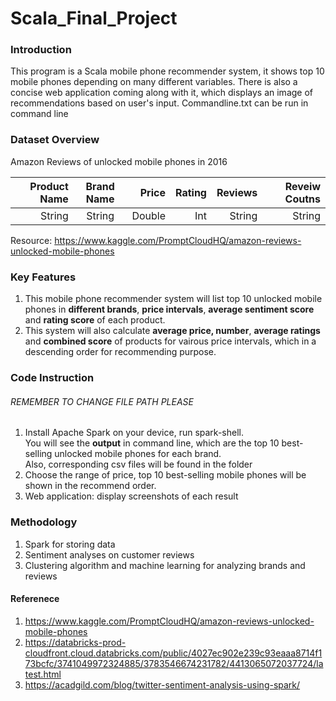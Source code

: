# Scala_Final_Project

### Introduction
This program is a Scala mobile phone recommender system, it shows top 10 mobile phones depending on many different variables. 
There is also a concise web application coming along with it, which displays an image of recommendations based on user's input.
Commandline.txt can be run in command line

### Dataset Overview
Amazon Reviews of unlocked mobile phones in 2016

| Product Name |  Brand Name  |   Price  |  Rating |Reviews  | Reveiw Coutns |
| -----: |:-----:| -----:|-----:|-----:|-----:|
| String     | String | Double |  Int| String| String |

Resource: https://www.kaggle.com/PromptCloudHQ/amazon-reviews-unlocked-mobile-phones

### Key Features
1. This mobile phone recommender system will list top 10 unlocked mobile phones in **different brands**, **price intervals**, **average sentiment score** and **rating score** of each product. 
2. This system will also calculate **average price, number**, **average ratings** and **combined score** of products for vairous price intervals, which in a descending order for recommending purpose.

### Code Instruction
###### REMEMBER TO CHANGE FILE PATH PLEASE
1. Install Apache Spark on your device, run spark-shell.<br/> You will see the **output** in command line, which are the top 10 best-selling unlocked mobile phones for each brand. <br/> Also, corresponding csv files will be found in the folder
2. Choose the range of price, top 10 best-selling mobile phones will be shown in the recommend order.
3. Web application: display screenshots of each result

### Methodology
1. Spark for storing data
2. Sentiment analyses on customer reviews
3. Clustering algorithm and machine learning for analyzing brands and reviews

#### Referenece
1. https://www.kaggle.com/PromptCloudHQ/amazon-reviews-unlocked-mobile-phones
2. https://databricks-prod-cloudfront.cloud.databricks.com/public/4027ec902e239c93eaaa8714f173bcfc/3741049972324885/3783546674231782/4413065072037724/latest.html
3. https://acadgild.com/blog/twitter-sentiment-analysis-using-spark/
